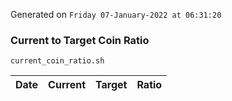 Generated on `Friday 07-January-2022 at 06:31:20`

### Current to Target Coin Ratio
`current_coin_ratio.sh`

Date|Current|Target|Ratio
---|---|---|---
